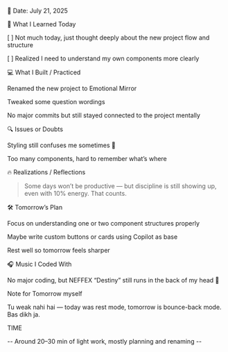 📅 Date: July 21, 2025

🧠 What I Learned Today

[ ] Not much today, just thought deeply about the new project flow and structure

[ ] Realized I need to understand my own components more clearly


💻 What I Built / Practiced

Renamed the new project to Emotional Mirror

Tweaked some question wordings

No major commits but still stayed connected to the project mentally


🔍 Issues or Doubts

Styling still confuses me sometimes 🫠

Too many components, hard to remember what’s where


🔥 Realizations / Reflections

> Some days won’t be productive — but discipline is still showing up, even with 10% energy. That counts.



🛠 Tomorrow’s Plan

Focus on understanding one or two component structures properly

Maybe write custom buttons or cards using Copilot as base

Rest well so tomorrow feels sharper


🎧 Music I Coded With

No major coding, but NEFFEX “Destiny” still runs in the back of my head 🖤


Note for Tomorrow myself

Tu weak nahi hai — today was rest mode, tomorrow is bounce-back mode. Bas dikh ja.


TIME

-- Around 20–30 min of light work, mostly planning and renaming --

